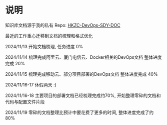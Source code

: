 # 说明

知识库文档源于我的私有 Repo: [HKZC-DevOps-SDY-DOC](https://github.com/songdaoyuan/HKZC-DevOps-SDY-DOC)

最近的工作重心迁移到文档的梳理和格式优化

2024/11/13 开始文档梳理, 任务进度 0%

2024/11/14 梳理完成阿里云、厦门电信云、Docker相关的DevOps文档 整体进度完成 20%

2024/11/15 梳理完成移动云、部分项目部署的DevOps文档 整体进度完成 40%

2024/11/16-17 休假两天 :)

2024/11/16-18 主要项目的部署文档已经梳理完成约70%, 开始整理零碎的文档和代码与配置文件片段

2024/11/19 零碎的文档整理比预计中要花费了更多的时间, 整体进度完成了约80%
